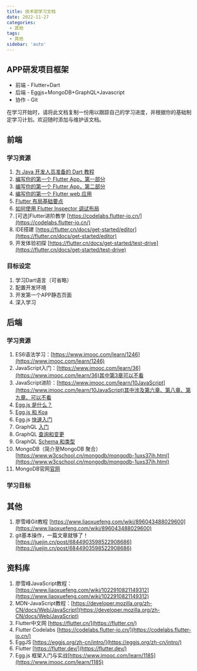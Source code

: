 ```yaml
---
title: 技术部学习文档
date: 2022-11-27
categories:
 - 其他
tags:
 - 其他
sidebar: 'auto'
---
```


## APP研发项目框架

* 前端 - Flutter+Dart
* 后端 - Eggjs+MongoDB+GraphQL+Javascript
* 协作 - Git

在学习开始时，请将此文档复制一份用以跟踪自己的学习进度，并根据你的基础制定学习计划。欢迎随时添加与维护该文档。

## 前端

### 学习资源

1. [为 Java 开发人员准备的 Dart 教程](https://codelabs.flutter-io.cn/codelabs/from-java-to-dart-cn/index.html)
2. [编写你的第一个 Flutter App，第一部分](https://codelabs.flutter-io.cn/codelabs/first-flutter-app-pt1-cn)
3. [编写你的第一个 Flutter App，第二部分](https://codelabs.flutter-io.cn/codelabs/first-flutter-app-pt2-cn)
4. [编写你的第一个 Flutter web 应用](https://flutter.cn/docs/get-started/codelab-web)
5. [Flutter 布局基础要点](https://flutter.cn/docs/codelabs/layout-basics)
6. [如何使用 Flutter Inspector 调试布局](https://medium.com/flutter/how-to-debug-layout-issues-with-the-flutter-inspector-87460a7b9db)
7. [可选]Flutter进阶教学 [https://codelabs.flutter-io.cn/](https://codelabs.flutter-io.cn/)
8. IDE搭建 [https://flutter.cn/docs/get-started/editor](https://flutter.cn/docs/get-started/editor)
9. 开发体验初探 [https://flutter.cn/docs/get-started/test-drive](https://flutter.cn/docs/get-started/test-drive)

### 目标设定

1. 学习Dart语言（可省略）
2. 配置开发环境
3. 开发第一个APP静态页面
4. 深入学习

## 后端

### 学习资源

1. ES6语法学习：[https://www.imooc.com/learn/1246](https://www.imooc.com/learn/1246)
2. JavaScript入门：[https://www.imooc.com/learn/36](https://www.imooc.com/learn/36)其中第3章可以不看
3. JavaScript进阶：[https://www.imooc.com/learn/10JavaScript](https://www.imooc.com/learn/10JavaScript)其中涉及第六章、第八章、第九章、可以不看
4. [Egg.js 是什么？](https://eggjs.org/zh-cn/intro/index.html)
5. [Egg.js 和 Koa](https://eggjs.org/zh-cn/intro/egg-and-koa.html)
6. Egg.js [快速入门](https://eggjs.org/zh-cn/intro/quickstart.html)
7. GraphQL [入门](https://graphql.cn/learn/)
8. GraphQL [查询和变更](https://graphql.cn/learn/queries/)
9. GraphQL [Schema 和类型](https://graphql.cn/learn/schema/)
10. MongoDB（简介至MongoDB 聚合） [https://www.w3cschool.cn/mongodb/mongodb-1uxs37ih.html](https://www.w3cschool.cn/mongodb/mongodb-1uxs37ih.html)
11. MongoDB官网[官网](https://www.mongodb.com/zh-cn)

### 学习目标
## 其他

1. 廖雪峰Git教程 [https://www.liaoxuefeng.com/wiki/896043488029600](https://www.liaoxuefeng.com/wiki/896043488029600)
2. git基本操作，一篇文章就够了！[https://juejin.cn/post/6844903598522908686](https://juejin.cn/post/6844903598522908686)

## 资料库

1. 廖雪峰JavaScript教程：[https://www.liaoxuefeng.com/wiki/1022910821149312](https://www.liaoxuefeng.com/wiki/1022910821149312)
2. MDN-JavaScript教程：[https://developer.mozilla.org/zh-CN/docs/Web/JavaScript](https://developer.mozilla.org/zh-CN/docs/Web/JavaScript)
3. Flutter中文网 [https://flutter.cn/](https://flutter.cn/)
4. Flutter Codelabs [https://codelabs.flutter-io.cn/](https://codelabs.flutter-io.cn/)
5. EggJS [https://eggjs.org/zh-cn/intro/](https://eggjs.org/zh-cn/intro/)
6. Flutter [https://flutter.dev/](https://flutter.dev/)
7. Egg.js 框架入门与实战[https://www.imooc.com/learn/1185](https://www.imooc.com/learn/1185)
